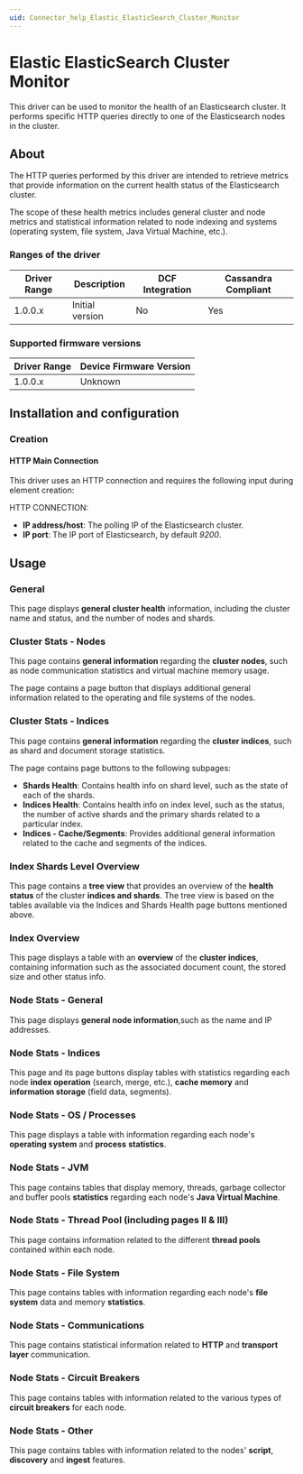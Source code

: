 ```yaml
---
uid: Connector_help_Elastic_ElasticSearch_Cluster_Monitor
---
```


# Elastic ElasticSearch Cluster Monitor

This driver can be used to monitor the health of an Elasticsearch cluster. It performs specific HTTP queries directly to one of the Elasticsearch nodes in the cluster.

## About

The HTTP queries performed by this driver are intended to retrieve metrics that provide information on the current health status of the Elasticsearch cluster.

The scope of these health metrics includes general cluster and node metrics and statistical information related to node indexing and systems (operating system, file system, Java Virtual Machine, etc.).

### Ranges of the driver

| **Driver Range** | **Description** | **DCF Integration** | **Cassandra Compliant** |
|------------------|-----------------|---------------------|-------------------------|
| 1.0.0.x          | Initial version | No                  | Yes                     |

### Supported firmware versions

| **Driver Range** | **Device Firmware Version** |
|------------------|-----------------------------|
| 1.0.0.x          | Unknown                     |

## Installation and configuration

### Creation

#### HTTP Main Connection

This driver uses an HTTP connection and requires the following input during element creation:

HTTP CONNECTION:

- **IP address/host**: The polling IP of the Elasticsearch cluster.
- **IP port**: The IP port of Elasticsearch, by default *9200*.

## Usage

### General

This page displays **general cluster health** information, including the cluster name and status, and the number of nodes and shards.

### Cluster Stats - Nodes

This page contains **general information** regarding the **cluster nodes**, such as node communication statistics and virtual machine memory usage.

The page contains a page button that displays additional general information related to the operating and file systems of the nodes.

### Cluster Stats - Indices

This page contains **general information** regarding the **cluster indices**, such as shard and document storage statistics.

The page contains page buttons to the following subpages:

- **Shards Health**: Contains health info on shard level, such as the state of each of the shards.
- **Indices Health**: Contains health info on index level, such as the status, the number of active shards and the primary shards related to a particular index.
- **Indices - Cache/Segments**: Provides additional general information related to the cache and segments of the indices.

### Index Shards Level Overview

This page contains a **tree view** that provides an overview of the **health status** of the cluster **indices and shards**. The tree view is based on the tables available via the Indices and Shards Health page buttons mentioned above.

### Index Overview

This page displays a table with an **overview** of the **cluster indices**, containing information such as the associated document count, the stored size and other status info.

### Node Stats - General

This page displays **general node information**,such as the name and IP addresses.

### Node Stats - Indices

This page and its page buttons display tables with statistics regarding each node **index operation** (search, merge, etc.), **cache memory** and **information storage** (field data, segments).

### Node Stats - OS / Processes

This page displays a table with information regarding each node's **operating system** and **process** **statistics**.

### Node Stats - JVM

This page contains tables that display memory, threads, garbage collector and buffer pools **statistics** regarding each node's **Java Virtual Machine**.

### Node Stats - Thread Pool (including pages II & III)

This page contains information related to the different **thread pools** contained within each node.

### Node Stats - File System

This page contains tables with information regarding each node's **file system** data and memory **statistics**.

### Node Stats - Communications

This page contains statistical information related to **HTTP** and **transport layer** communication.

### Node Stats - Circuit Breakers

This page contains tables with information related to the various types of **circuit breakers** for each node.

### Node Stats - Other

This page contains tables with information related to the nodes' **script**, **discovery** and **ingest** features.
